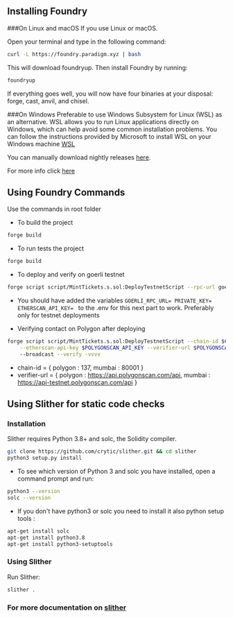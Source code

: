 ## Installing Foundry

###On Linux and macOS
If you use Linux or macOS.

Open your terminal and type in the following command:

```sh
curl -L https://foundry.paradigm.xyz | bash
```
This will download foundryup. Then install Foundry by running:

```sh
foundryup
```

If everything goes well, you will now have four binaries at your disposal: forge, cast, anvil, and chisel.

###On Windows
Preferable to use Windows Subsystem for Linux (WSL) as an alternative. 
WSL allows you to run Linux applications directly on Windows, which can help avoid
some common installation problems. You can follow the instructions provided by Microsoft
to install WSL on your Windows machine [WSL](https://learn.microsoft.com/en-us/windows/wsl/install)

You can manually download nightly releases [here](https://github.com/foundry-rs/foundry/releases).


For more info click [here](https://book.getfoundry.sh/getting-started/installation)

## Using Foundry Commands 
 Use the commands in root folder

* To build the project
```sh
forge build
```

* To run tests the project
```sh
forge build
```

* To deploy and verify on goerli testnet
```sh
forge script script/MintTickets.s.sol:DeployTestnetScript --rpc-url goerli --broadcast --verify -vvvv
```

* You should have added the variables ```GOERLI_RPC_URL= PRIVATE_KEY= ETHERSCAN_API_KEY= ```
to the .env for this next part to work. Preferably only for testnet deployments

* Verifying contact on Polygon after deploying
```sh
forge script script/MintTickets.s.sol:DeployTestnetScript --chain-id $CHAIN_ID --rpc-url $RPC_URL \
    --etherscan-api-key $POLYGONSCAN_API_KEY --verifier-url $POLYGONSCAN
    --broadcast --verify -vvvv
```
* chain-id = { polygon : 137, mumbai : 80001 }
* verifier-url = { polygon : https://api.polygonscan.com/api, mumbai : https://api-testnet.polygonscan.com/api }


## Using Slither for static code checks
### Installation
Slither requires Python 3.8+ and solc, the Solidity compiler.
```sh
git clone https://github.com/crytic/slither.git && cd slither
python3 setup.py install
```
* To see which version of Python 3 and solc you have installed, open a command prompt and run:
```sh
python3 --version
solc --version
```
* If you don't have python3 or solc you need to install it also python setup tools :
```sh
apt-get install solc
apt-get install python3.8
apt-get install python3-setuptools
```

### Using Slither
Run Slither:
```sh
slither .
```

### For more documentation on [slither](https://github.com/crytic/slither)